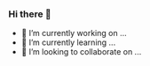 ### Hi there 👋

- 🔭 I’m currently working on ...
- 🌱 I’m currently learning ...
- 👯 I’m looking to collaborate on ...

